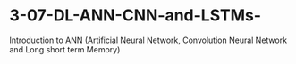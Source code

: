 # 3-07-DL-ANN-CNN-and-LSTMs-
Introduction to ANN (Artificial Neural Network, Convolution Neural Network and Long short term Memory)
